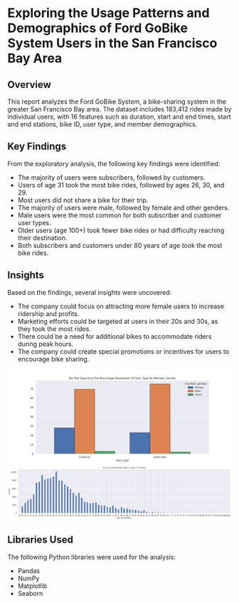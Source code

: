 # Exploring the Usage Patterns and Demographics of Ford GoBike System Users in the San Francisco Bay Area

## Overview

This report analyzes the Ford GoBike System, a bike-sharing system in the greater San Francisco Bay area. The dataset includes 183,412 rides made by individual users, with 16 features such as duration, start and end times, start and end stations, bike ID, user type, and member demographics. 

## Key Findings

From the exploratory analysis, the following key findings were identified:

- The majority of users were subscribers, followed by customers.
- Users of age 31 took the most bike rides, followed by ages 26, 30, and 29.
- Most users did not share a bike for their trip.
- The majority of users were male, followed by female and other genders.
- Male users were the most common for both subscriber and customer user types.
- Older users (age 100+) took fewer bike rides or had difficulty reaching their destination.
- Both subscribers and customers under 80 years of age took the most bike rides.

## Insights

Based on the findings, several insights were uncovered:

- The company could focus on attracting more female users to increase ridership and profits.
- Marketing efforts could be targeted at users in their 20s and 30s, as they took the most rides.
- There could be a need for additional bikes to accommodate riders during peak hours.
- The company could create special promotions or incentives for users to encourage bike sharing.


![chart 1](chart3.svg)
![chart 2](chart6.svg)



## Libraries Used

The following Python libraries were used for the analysis:

- Pandas
- NumPy
- Matplotlib
- Seaborn
